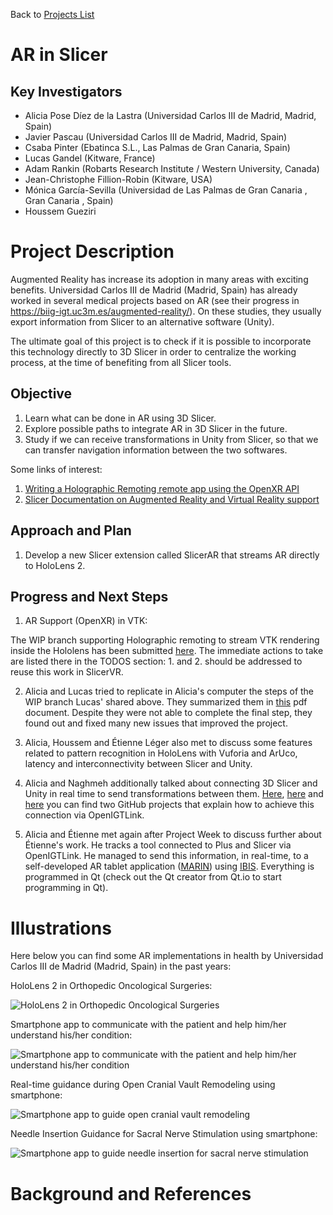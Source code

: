 Back to [Projects List](../../README.md#ProjectsList)

# AR in Slicer

## Key Investigators

- Alicia Pose Díez de la Lastra (Universidad Carlos III de Madrid, Madrid, Spain)
- Javier Pascau (Universidad Carlos III de Madrid, Madrid, Spain)
- Csaba Pinter (Ebatinca S.L., Las Palmas de Gran Canaria, Spain)
- Lucas Gandel (Kitware, France)
- Adam Rankin (Robarts Research Institute / Western University, Canada)
- Jean-Christophe Fillion-Robin (Kitware, USA)
- Mónica García-Sevilla (Universidad de Las Palmas de Gran Canaria , Gran Canaria , Spain)
- Houssem Gueziri


# Project Description

<!-- Add a short paragraph describing the project. -->
Augmented Reality has increase its adoption in many areas with exciting benefits. Universidad Carlos III de Madrid (Madrid, Spain) has already worked in several medical projects
based on AR (see their progress in https://biig-igt.uc3m.es/augmented-reality/). On these studies, they usually export information from Slicer to an alternative software (Unity).

The ultimate goal of this project is to check if it is possible to incorporate this technology directly to 3D Slicer in order to centralize the working process, at the time
of benefiting from all Slicer tools.

## Objective

<!-- Describe here WHAT you would like to achieve (what you will have as end result). -->

1. Learn what can be done in AR using 3D Slicer.
2. Explore possible paths to integrate AR in 3D Slicer in the future.
3. Study if we can receive transformations in Unity from Slicer, so that we can transfer navigation information between the two softwares.

Some links of interest:
1. [Writing a Holographic Remoting remote app using the OpenXR API](https://docs.microsoft.com/en-us/windows/mixed-reality/develop/platform-capabilities-and-apis/holographic-remoting-create-remote-openxr)
2. [Slicer Documentation on Augmented Reality and Virtual Reality support](https://www.slicer.org/wiki/Documentation/Labs/Augmented_Reality_and_Virtual_Reality_support#Current_approaches)

## Approach and Plan

<!-- Describe here HOW you would like to achieve the objectives stated above. -->

1. Develop a new Slicer extension called SlicerAR that streams AR directly to HoloLens 2.

## Progress and Next Steps

<!-- Update this section as you make progress, describing of what you have ACTUALLY DONE. If there are specific steps that you could not complete then you can describe them here, too. -->

1. AR Support (OpenXR) in VTK:

The WIP branch supporting Holographic remoting to stream VTK rendering inside the Hololens has been submitted [here](https://gitlab.kitware.com/vtk/vtk/-/merge_requests/8101).
The immediate actions to take are listed there in the TODOS section: 1. and 2. should be addressed to reuse this work in SlicerVR.

2. Alicia and Lucas tried to replicate in Alicia's computer the steps of the WIP branch Lucas' shared above. They summarized them in [this](StepsToFollow.pdf) pdf document. Despite they were not able to complete the final step, they found out and fixed many new issues that improved the project.

3. Alicia, Houssem and Étienne Léger also met to discuss some features related to pattern recognition in HoloLens with Vuforia and ArUco, latency and interconnectivity between Slicer and Unity.

4. Alicia and Naghmeh additionally talked about connecting 3D Slicer and Unity in real time to send transformations between them. [Here](https://github.com/Lyla-M/UnityOpenIGTLink), [here](https://github.com/franklinwk/OpenIGTLink-Unity) and [here](https://github.com/thomasMuender/SlicerToUnity) you can find two GitHub projects that explain how to achieve this connection via OpenIGTLink.

5. Alicia and Étienne met again after Project Week to discuss further about Étienne's work. He tracks a tool connected to Plus and Slicer via OpenIGTLink. He managed to send this information, in real-time, to a self-developed AR tablet application ([MARIN](https://github.com/AppliedPerceptionLab/MARIN)) using [IBIS](https://github.com/IbisNeuronav/Ibis). Everything is programmed in Qt (check out the Qt creator from Qt.io to start programming in Qt).



# Illustrations

<!-- Add pictures and links to videos that demonstrate what has been accomplished.
![Description of picture](Example2.jpg)
![Some more images](Example2.jpg)
-->
Here below you can find some AR implementations in health by Universidad Carlos III de Madrid (Madrid, Spain) in the past years:

HoloLens 2 in Orthopedic Oncological Surgeries:

![HoloLens 2 in Orthopedic Oncological Surgeries](Figure_HoloLens2_OrthopedicOncologicalSurgery.png)

Smartphone app to communicate with the patient and help him/her understand his/her condition:

![Smartphone app to communicate with the patient and help him/her understand his/her condition](Figure_Smartphone_PatientCommunication.png)

Real-time guidance during Open Cranial Vault Remodeling using smartphone:

![Smartphone app to guide open cranial vault remodeling](Figure_Smartphone_CraniosynostosisSurgery.png)

Needle Insertion Guidance for Sacral Nerve Stimulation using smartphone:

![Smartphone app to guide needle insertion for sacral nerve stimulation](Figure_Smartphone_NeedleInsertion.png)




# Background and References

<!-- If you developed any software, include link to the source code repository. If possible, also add links to sample data, and to any relevant publications. -->
